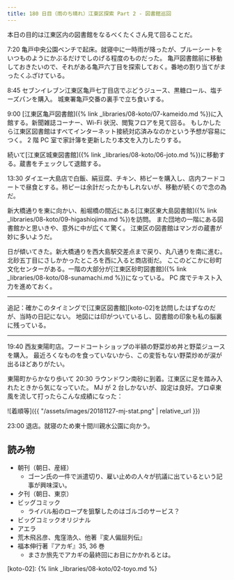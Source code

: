 ```yaml
---
title: 180 日目（雨のち晴れ）江東区探索 Part 2 - 図書館巡回
---
```


本日の目的は江東区内の図書館をなるべくたくさん見て回ることだ。

7:20 亀戸中央公園ベンチで起床。就寝中に一時雨が降ったが、ブルーシートをいつものようにかぶるだけでしのげる程度のものだった。
亀戸図書館前に移動しておきたいので、それがある亀戸六丁目を探索しておく。番地の割り当てがまったくふざけている。

8:45 セブンイレブン江東区亀戸七丁目店でぶどうジュース、黒糖ロール、塩チーズパンを購入。
城東署亀戸交番の裏手で立ち食いする。

9:00 [江東区亀戸図書館]({% link _libraries/08-koto/07-kameido.md %})に入館する。新聞雑誌コーナー、Wi-Fi 状況、閲覧フロアを見て回る。
もしかしたら江東区図書館はすべてインターネット接続対応済みなのかという予想が容易につく。
2 階 PC 室で家計簿を更新したり本文を入力したりする。

続いて[江東区城東図書館]({% link _libraries/08-koto/06-joto.md %})に移動する。蔵書をチェックして退館する。

13:30 ダイエー大島店で白飯、絹豆腐、チキン、柿ピーを購入し、店内フードコートで昼食とする。柿ピーは余計だったかもしれないが、移動が続くので念の為だ。

新大橋通りを東に向かい、船堀橋の間近にある[江東区東大島図書館]({% link _libraries/08-koto/09-higashiojima.md %})を訪問。
また団地の一階にある図書館かと思いきや、意外に中が広くて驚く。
江東区の図書館はマンガの蔵書が妙に多いようだ。

日が傾いてきた。新大橋通りを西大島駅交差点まで戻り、丸八通りを南に進む。北砂五丁目にさしかかったところを西に入ると商店街だ。
ここのどこかに砂町文化センターがある。一階の大部分が[江東区砂町図書館]({% link _libraries/08-koto/08-sunamachi.md %})になっている。
PC 席でテキスト入力を進めておく。

----

追記：確かこのタイミングで[江東区図書館][koto-02]を訪問したはずなのだが、当時の日記にない。
地図には印がついているし、図書館の印象も私の脳裏に残っている。

----

19:40 西友東陽町店。フードコートショップの半額の野菜炒め丼と野菜ジュースを購入。
最近ろくなものを食っていないから、この変哲もない野菜炒めが涙が出るほどありがたい。

東陽町からかなり歩いて 20:30 ラウンドワン南砂に到着。江東区に足を踏み入れたときから気になっていた。
MJ が 2 台しかないが、設定は良好。プロ卓東風を流して打ったらこんな成績になった：

![着順等]({{ "/assets/images/20181127-mj-stat.png" | relative_url }})

23:00 退店。就寝のため東十間川親水公園に向かう。

## 読み物

* 朝刊（朝日、産経）
  * ゴーン氏の一件で派遣切り、雇い止めの人々が抗議に出ているという記事が興味深い。
* 夕刊（朝日、東京）
* ビッグコミック
  * ライバル船のロープを狙撃したのはゴルゴのサービス？
* ビッグコミックオリジナル
* アエラ
* 荒木飛呂彦、鬼窪浩久、他著『変人偏屈列伝』
* 福本伸行著『アカギ』35, 36 巻
  * まさか旅先でアカギの最終回にお目にかかれるとは。

[koto-02]: {% link _libraries/08-koto/02-toyo.md %}
